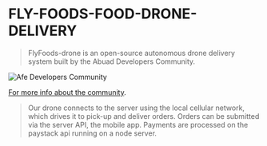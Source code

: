 # FLY-FOODS-FOOD-DRONE-DELIVERY

>FlyFoods-drone is an open-source autonomous drone delivery system built by the Abuad Developers Community.
>
 ![Afe Developers Community](https://flyfoods.herokuapp.com/static/media/logo-2.de4158d8.png)

[For more info about the community](https://t.co/81SRaNkVPE?amp=1).

>Our drone connects to the server using the local cellular network, which drives it to pick-up and deliver orders. Orders can be submitted via the server API, the mobile app. Payments are processed on the paystack api running on a node server.

